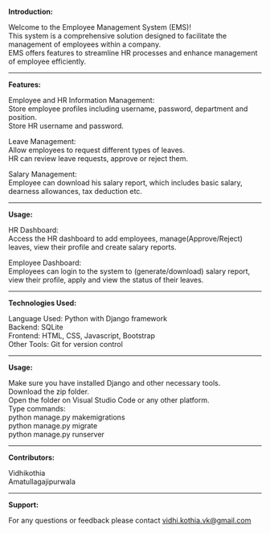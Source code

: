 **Introduction:**

Welcome to the Employee Management System (EMS)!<br>
This system is a comprehensive solution designed to facilitate the management of employees within a company.<br>
EMS offers features to streamline HR processes and enhance management of employee efficiently.
<hr>

**Features:**

Employee and HR Information Management:<br>
Store employee profiles including username, password, department and position.<br>
Store HR username and password. 

Leave Management:<br>
Allow employees to request different types of leaves.<br>
HR can review leave requests, approve or reject them. 

Salary Management:<br>
Employee can download his salary report, which includes basic salary, dearness allowances, tax deduction etc.
<hr>

**Usage:**

HR Dashboard:<br>
Access the HR dashboard to add employees, manage(Approve/Reject) leaves, view their profile and create salary reports.

Employee Dashboard:<br>
Employees can login to the system to (generate/download) salary report, view their profile, apply and view the status of their leaves. 
<hr>

**Technologies Used:**

Language Used: Python with Django framework<br>
Backend: SQLite<br>
Frontend: HTML, CSS, Javascript, Bootstrap<br>
Other Tools: Git for version control
<hr>

**Usage:**

Make sure you have installed Django and other necessary tools.<br>
Download the zip folder.<br>
Open the folder on Visual Studio Code or any other platform.<br>
Type commands:<br>
python manage.py makemigrations<br>
python manage.py migrate<br>
python manage.py runserver<br>
<hr>

**Contributors:**

Vidhikothia<br>
Amatullagajipurwala
<hr>

**Support:**

For any questions or feedback please contact vidhi.kothia.vk@gmail.com
